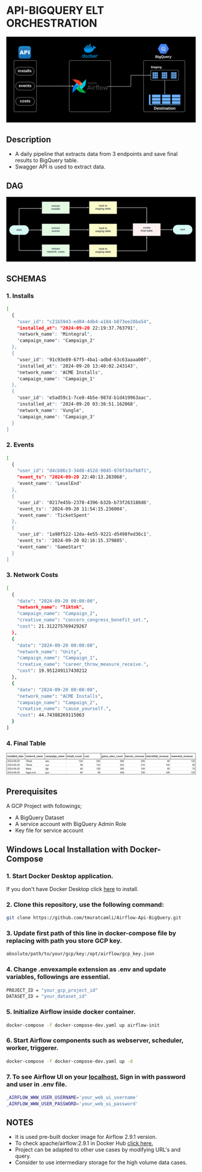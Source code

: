 # API-BIGQUERY ELT ORCHESTRATION
 ![Architecture Diagram](./architecture-diagram.png)

## Description
- A daily pipeline that extracts data from 3 endpoints and save final results to BigQuery table.
- Swagger API is used to extract data.

## DAG
![DAG Diagram](./DAG.png)

## SCHEMAS

### 1. Installs  
```bash
[
  {
    "user_id": "c21b5943-ed04-4db4-a184-b873ee28ba54",
    "installed_at": "2024-09-20 22:19:37.763791",
    "network_name": "Mintegral",
    "campaign_name": "Campaign_2"
  },
  {
    "user_id": "91c93e89-67f5-4ba1-adbd-63c63aaaa00f",
    "installed_at": "2024-09-20 13:40:02.243143",
    "network_name": "ACME Installs",
    "campaign_name": "Campaign_1"
  },
  {
    "user_id": "e5ad59c1-7ce8-4b5e-987d-b1d419963aac",
    "installed_at": "2024-09-20 03:38:51.162068",
    "network_name": "Vungle",
    "campaign_name": "Campaign_3"
  }
]
```

### 2. Events
```bash
[
  {
    "user_id": "d4cb86c3-34d8-452d-9045-076f3dafb8f1",
    "event_ts": "2024-09-20 22:40:13.283068",
    "event_name": "LevelEnd"
  },
  {
    "user_id": "0217e45b-2378-4396-b32b-b73f263188d6",
    "event_ts": "2024-09-20 11:54:15.236004",
    "event_name": "TicketSpent"
  },
  {
    "user_id": "1a98f522-12da-4e55-9221-d5498fed36c1",
    "event_ts": "2024-09-20 02:16:15.379805",
    "event_name": "GameStart"
  }
]
```

### 3. Network Costs 
```bash
[
  {
    "date": "2024-09-20 00:00:00",
    "network_name": "Tiktok",
    "campaign_name": "Campaign_2",
    "creative_name": "concern_congress_benefit_set.",
    "cost": 21.312275769429267
  },
  {
    "date": "2024-09-20 00:00:00",
    "network_name": "Unity",
    "campaign_name": "Campaign_1",
    "creative_name": "career_throw_measure_receive.",
    "cost": 19.951249117430212
  },
  {
    "date": "2024-09-20 00:00:00",
    "network_name": "ACME Installs",
    "campaign_name": "Campaign_2",
    "creative_name": "cause_yourself.",
    "cost": 44.74388269115063
  }
]
```
### 4. Final Table
![Final Table Schema](./final-table-schema.png)


## Prerequisites
A GCP Project with followings; 
- A BigQuery Dataset
- A service account with BigQuery Admin Role
- Key file for service account


## Windows Local Installation with Docker-Compose 

### 1. Start Docker Desktop application. 
If you don't have Docker Desktop click [here](https://docs.docker.com/desktop/install/windows-install/) to install.



### 2. Clone this repository, use the following command:
```bash
git clone https://github.com/tmuratcamli/Airflow-Api-BigQuery.git
````

### 3. Update first path of this line in docker-compose file by replacing with path you store GCP key. 
```bash
absolute/path/to/your/gcp/key:/opt/airflow/gcp_key.json
````

### 4. Change .envexample extension as .env and update variables, followings are essential. 
```bash
PROJECT_ID = "your_gcp_project_id"
DATASET_ID = "your_dataset_id"
````

### 5. Initialize Airflow inside docker container.
```bash
docker-compose -f docker-compose-dev.yaml up airflow-init
````

### 6. Start Airflow components such as webserver, scheduler, worker, triggerer. 
```bash
docker-compose -f docker-compose-dev.yaml up -d
```

### 7. To see Airflow UI on your [localhost.](http://localhost:8080) Sign in with password and user in .env file.
 ```bash
_AIRFLOW_WWW_USER_USERNAME='your_web_ui_username'
_AIRFLOW_WWW_USER_PASSWORD='your_web_ui_password'
```

## NOTES
 - It is used pre-built docker image for Airflow 2.9.1 version. 
 - To check apache/airflow:2.9.1 in Docker Hub [click here.](https://hub.docker.com/layers/apache/airflow/2.9.1/images/sha256-4b494609394706cc866431cfed10701c38c383c97e435cb2462a77acc70bb150)
 - Project can be adapted to other use cases by modifying URL's and query.
 - Consider to use intermediary storage for the high volume data cases. 
